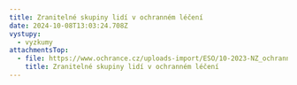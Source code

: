 ```yaml
---
title: Zranitelné skupiny lidí v ochranném léčení
date: 2024-10-08T13:03:24.708Z
vystupy:
  - vyzkumy
attachmentsTop:
  - file: https://www.ochrance.cz/uploads-import/ESO/10-2023-NZ_ochranna_lecba_vyzkumna_zprava.pdf
    title: Zranitelné skupiny lidí v ochranném léčení
---
```


